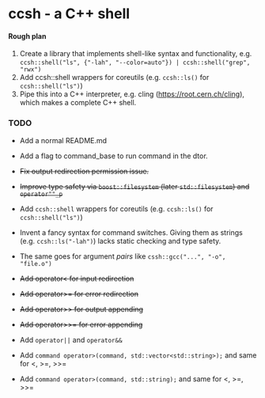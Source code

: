 # ccsh - a C++ shell

#### Rough plan

1. Create a library that implements shell-like syntax and functionality, e.g.
`ccsh::shell("ls", {"-lah", "--color=auto"}) | ccsh::shell("grep", "rwx")`
2. Add ccsh::shell wrappers for coreutils (e.g. `ccsh::ls()` for `ccsh::shell("ls")`)
3. Pipe this into a C++ interpreter, e.g. cling (https://root.cern.ch/cling), which makes a complete C++ shell.

### TODO

- Add a normal README.md

- Add a flag to command_base to run command in the dtor. 
- ~~Fix output redirection permission issue.~~

- ~~Improve type safety via `boost::filesystem` (later `std::filesystem`) and `operator""_p`~~
- Add `ccsh::shell` wrappers for coreutils (e.g. `ccsh::ls()` for `ccsh::shell("ls")`)
- Invent a fancy syntax for command switches. Giving them as strings (e.g. `ccsh::ls("-lah")`) lacks static checking and type safety.
- The same goes for argument *pairs* like `cssh::gcc("...", "-o", "file.o")`

- ~~Add operator< for input redirection~~
- ~~Add operator>= for error redirection~~
- ~~Add operator>> for output appending~~
- ~~Add operator>>= for error appending~~
- Add `operator||` and `operator&&`

- Add `command operator>(command, std::vector<std::string>);` and same for <, >=, >>=
- Add `command operator>(command, std::string);` and same for <, >=, >>=
